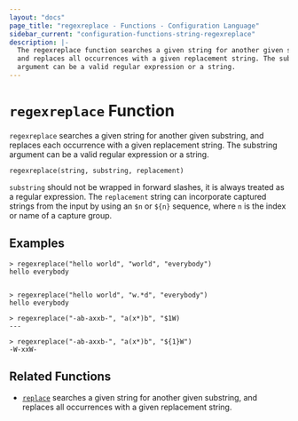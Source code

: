 ```yaml
---
layout: "docs"
page_title: "regexreplace - Functions - Configuration Language"
sidebar_current: "configuration-functions-string-regexreplace"
description: |-
  The regexreplace function searches a given string for another given substring,
  and replaces all occurrences with a given replacement string. The substring
  argument can be a valid regular expression or a string.
---
```


# `regexreplace` Function

`regexreplace` searches a given string for another given substring, and
replaces each occurrence with a given replacement string. The substring
argument can be a valid regular expression or a string.

```hcl
regexreplace(string, substring, replacement)
```

`substring` should not be wrapped in forward slashes, it is always treated as a
regular expression. The `replacement` string can incorporate captured strings
from the input by using an `$n` or `${n}` sequence, where `n` is the index or
name of a capture group.

## Examples

```
> regexreplace("hello world", "world", "everybody")
hello everybody


> regexreplace("hello world", "w.*d", "everybody")
hello everybody

> regexreplace("-ab-axxb-", "a(x*)b", "$1W)
---

> regexreplace("-ab-axxb-", "a(x*)b", "${1}W")
-W-xxW-
```

## Related Functions

- [`replace`](./replace.html) searches a given string for another given
  substring, and replaces all occurrences with a given replacement string.
